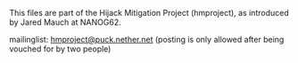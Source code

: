 This files are part of the Hijack Mitigation Project (hmproject), as introduced
by Jared Mauch at NANOG62.

mailinglist: hmproject@puck.nether.net (posting is only allowed after being
vouched for by two people)
